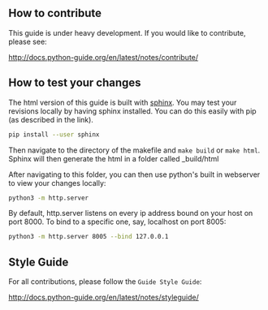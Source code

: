 How to contribute
-----------------

This guide is under heavy development. If you would like to contribute, please
see:

http://docs.python-guide.org/en/latest/notes/contribute/

How to test your changes
------------------------

The html version of this guide is built with [sphinx](http://www.sphinx-doc.org/en/stable/). You may test your revisions locally by having sphinx installed. You can do this easily with pip (as described in the link).

``` bash
pip install --user sphinx
```

Then navigate to the directory of the makefile and ```make build``` or ```make html```. Sphinx will then generate the html in a folder called _build/html

After navigating to this folder, you can then use python's built in webserver to view your changes locally:

``` bash
python3 -m http.server
```

By default, http.server listens on every ip address bound on your host on port 8000. To bind to a specific one, say, localhost on port 8005:

``` bash
python3 -m http.server 8005 --bind 127.0.0.1
```

Style Guide
-----------

For all contributions, please follow the `Guide Style Guide`:

http://docs.python-guide.org/en/latest/notes/styleguide/
